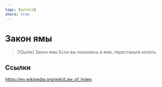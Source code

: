 ```yaml
---
tags: [цитата]
share: true
---
```

# Закон ямы
> [!Quote] Закон ямы
> Если вы оказались в яме, перестаньте копать.

## Ссылки
https://en.wikipedia.org/wiki/Law_of_holes
